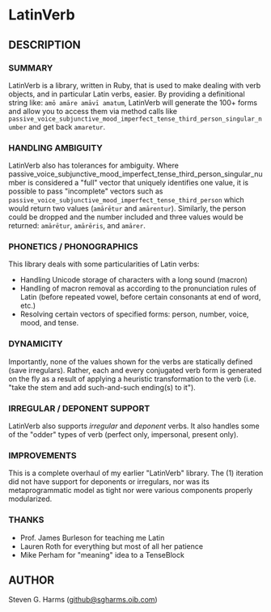 # LatinVerb

## DESCRIPTION

### SUMMARY

LatinVerb is a library, written in Ruby, that is used to make dealing with
verb objects, and in particular Latin verbs, easier.  By providing a
definitional string like: `amō amāre amāvī amatum`, LatinVerb will generate
the 100+ forms and allow you to access them via method calls like
`passive_voice_subjunctive_mood_imperfect_tense_third_person_singular_number`
and get back `amaretur`.  

### HANDLING AMBIGUITY

LatinVerb also has tolerances for ambiguity.  Where
passive\_voice\_subjunctive\_mood\_imperfect\_tense\_third\_person\_singular\_number
is considered a "full" vector that uniquely identifies one value, it is
possible to pass "incomplete" vectors such as
`passive_voice_subjunctive_mood_imperfect_tense_third_person` which
would return two values (`amārētur` and `amārentur`).  Similarly, the person
could be dropped and the number included and three values would be returned:
`amārētur`, `amārēris`, and `amārer`.

### PHONETICS / PHONOGRAPHICS

This library deals with some particularities of Latin verbs:

* Handling Unicode storage of characters with a long sound (macron)
* Handling of macron removal as according to the pronunciation rules of Latin
  (before repeated vowel, before certain consonants at end of word, etc.) 
* Resolving certain vectors of specified forms: person, number, voice, mood, and
tense.

### DYNAMICITY

Importantly, none of the values shown for the verbs are statically defined
(save irregulars).  Rather, each and every conjugated verb form is generated on
the fly as a result of applying a heuristic transformation to the verb (i.e.
"take the stem and add such-and-such ending(s) to it").

### IRREGULAR / DEPONENT SUPPORT

LatinVerb also supports *irregular* and *deponent* verbs.  It also handles
some of the "odder" types of verb (perfect only, impersonal, present only).  

### IMPROVEMENTS

This is a complete overhaul of my earlier "LatinVerb" library.  The (1)
iteration did not have support for deponents or irregulars, nor was its
metaprogrammatic model as tight nor were various components properly
modularized.

### THANKS

* Prof. James Burleson for teaching me Latin
* Lauren Roth for everything but most of all her patience
* Mike Perham for "meaning" idea to a TenseBlock


## AUTHOR

Steven G. Harms (github@sgharms.oib.com)
